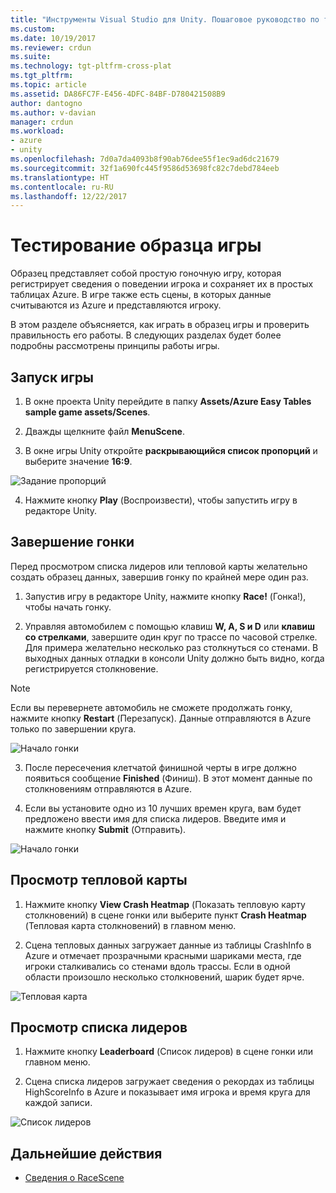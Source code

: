 ```yaml
---
title: "Инструменты Visual Studio для Unity. Пошаговое руководство по тестированию игры в Azure | Документы Майкрософт"
ms.custom: 
ms.date: 10/19/2017
ms.reviewer: crdun
ms.suite: 
ms.technology: tgt-pltfrm-cross-plat
ms.tgt_pltfrm: 
ms.topic: article
ms.assetid: DA86FC7F-E456-4DFC-84BF-D780421508B9
author: dantogno
ms.author: v-davian
manager: crdun
ms.workload:
- azure
- unity
ms.openlocfilehash: 7d0a7da4093b8f90ab76dee55f1ec9ad6dc21679
ms.sourcegitcommit: 32f1a690fc445f9586d53698fc82c7debd784eeb
ms.translationtype: HT
ms.contentlocale: ru-RU
ms.lasthandoff: 12/22/2017
---
```

# <a name="test-the-sample-game"></a>Тестирование образца игры

Образец представляет собой простую гоночную игру, которая регистрирует сведения о поведении игрока и сохраняет их в простых таблицах Azure. В игре также есть сцены, в которых данные считываются из Azure и представляются игроку.

В этом разделе объясняется, как играть в образец игры и проверить правильность его работы. В следующих разделах будет более подробны рассмотрены принципы работы игры.

## <a name="starting-the-game"></a>Запуск игры

1. В окне проекта Unity перейдите в папку **Assets/Azure Easy Tables sample game assets/Scenes**.

2. Дважды щелкните файл **MenuScene**.

3. В окне игры Unity откройте **раскрывающийся список пропорций** и выберите значение **16:9**.

  ![Задание пропорций](media/vstu_azure-test-sample-game-image1.png)

4. Нажмите кнопку **Play** (Воспроизвести), чтобы запустить игру в редакторе Unity.


## <a name="complete-a-race"></a>Завершение гонки

Перед просмотром списка лидеров или тепловой карты желательно создать образец данных, завершив гонку по крайней мере один раз.

1. Запустив игру в редакторе Unity, нажмите кнопку **Race!** (Гонка!), чтобы начать гонку.

2. Управляя автомобилем с помощью клавиш **W, A, S и D** или **клавиш со стрелками**, завершите один круг по трассе по часовой стрелке. Для примера желательно несколько раз столкнуться со стенами. В выходных данных отладки в консоли Unity должно быть видно, когда регистрируется столкновение.

  >[!NOTE]
  > Если вы перевернете автомобиль не сможете продолжать гонку, нажмите кнопку **Restart** (Перезапуск). Данные отправляются в Azure только по завершении круга.

  ![Начало гонки](media/vstu_azure-test-sample-game-image2.png)

3. После пересечения клетчатой финишной черты в игре должно появиться сообщение **Finished** (Финиш). В этот момент данные по столкновениям отправляются в Azure.

4. Если вы установите одно из 10 лучших времен круга, вам будет предложено ввести имя для списка лидеров. Введите имя и нажмите кнопку **Submit** (Отправить).

  ![Начало гонки](media/vstu_azure-test-sample-game-image3.png)

## <a name="view-the-heatmap"></a>Просмотр тепловой карты

1. Нажмите кнопку **View Crash Heatmap** (Показать тепловую карту столкновений) в сцене гонки или выберите пункт **Crash Heatmap** (Тепловая карта столкновений) в главном меню.

2. Сцена тепловых данных загружает данные из таблицы CrashInfo в Azure и отмечает прозрачными красными шариками места, где игроки сталкивались со стенами вдоль трассы. Если в одной области произошло несколько столкновений, шарик будет ярче.

  ![Тепловая карта](media/vstu_azure-test-sample-game-image4.png)

## <a name="view-the-leaderboard"></a>Просмотр списка лидеров

1. Нажмите кнопку **Leaderboard** (Список лидеров) в сцене гонки или главном меню.

2. Сцена списка лидеров загружает сведения о рекордах из таблицы HighScoreInfo в Azure и показывает имя игрока и время круга для каждой записи.

  ![Список лидеров](media/vstu_azure-test-sample-game-image5.png)

## <a name="next-step"></a>Дальнейшие действия

* [Сведения о RaceScene](visual-studio-tools-for-unity-azure-racescene.md)
